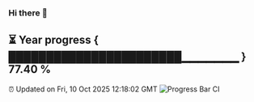 ### Hi there 👋
⏳ Year progress { ███████████████████████▁▁▁▁▁▁▁ } 77.40 %
---
⏰ Updated on Fri, 10 Oct 2025 12:18:02 GMT
![Progress Bar CI](https://github.com/Moyi321/Moyi321/workflows/Progress%20Bar%20CI/badge.svg)
